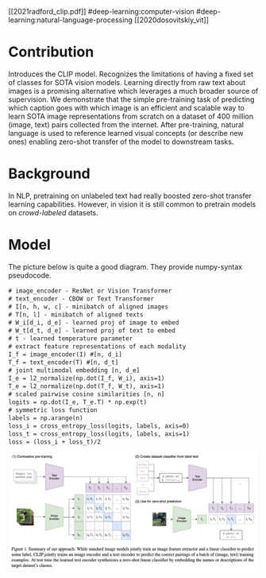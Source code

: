 [[2021radford_clip.pdf]]
#deep-learning:computer-vision #deep-learning:natural-language-processing
[[2020dosovitskiy_vit]]

# Contribution 

   Introduces the CLIP model. Recognizes the limitations of having a fixed set of classes for SOTA vision models. Learning directly from raw text about images is a promising alternative which leverages a much broader source of supervision. We demonstrate that the simple pre-training task of predicting which caption goes with which image is an efficient and scalable way to learn SOTA image representations from scratch on a dataset of 400 million (image, text) pairs collected from the internet. After pre-training, natural language is used to reference learned visual concepts (or describe new ones) enabling zero-shot transfer of the model to downstream tasks. 

# Background 

   In NLP, pretraining on unlabeled text had really boosted zero-shot transfer learning capabilities. However, in vision it is still common to pretrain models on *crowd-labeled* datasets.  

# Model 

   The picture below is quite a good diagram. They provide numpy-syntax pseudocode. 
   ```
   # image_encoder - ResNet or Vision Transformer
   # text_encoder - CBOW or Text Transformer
   # I[n, h, w, c] - minibatch of aligned images
   # T[n, l] - minibatch of aligned texts
   # W_i[d_i, d_e] - learned proj of image to embed
   # W_t[d_t, d_e] - learned proj of text to embed
   # t - learned temperature parameter
   # extract feature representations of each modality
   I_f = image_encoder(I) #[n, d_i]
   T_f = text_encoder(T) #[n, d_t]
   # joint multimodal embedding [n, d_e]
   I_e = l2_normalize(np.dot(I_f, W_i), axis=1)
   T_e = l2_normalize(np.dot(T_f, W_t), axis=1)
   # scaled pairwise cosine similarities [n, n]
   logits = np.dot(I_e, T_e.T) * np.exp(t)
   # symmetric loss function
   labels = np.arange(n)
   loss_i = cross_entropy_loss(logits, labels, axis=0)
   loss_t = cross_entropy_loss(logits, labels, axis=1)
   loss = (loss_i + loss_t)/2
   ```

   ![image](clip_model.png)

